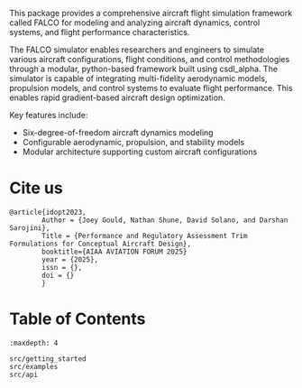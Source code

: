 
This package provides a comprehensive aircraft flight simulation framework called FALCO for modeling and analyzing aircraft dynamics, control systems, and flight performance characteristics.

The FALCO simulator enables researchers and engineers to simulate various aircraft configurations, flight conditions, and control methodologies through a modular, python-based framework built using csdl_alpha. The simulator is capable of integrating multi-fidelity aerodynamic models, propulsion models, and control systems to evaluate flight performance. This enables rapid gradient-based aircraft design optimization.

Key features include:
- Six-degree-of-freedom aircraft dynamics modeling
- Configurable aerodynamic, propulsion, and stability models
- Modular architecture supporting custom aircraft configurations

# Cite us
```none
@article{idopt2023,
        Author = {Joey Gould, Nathan Shune, David Solano, and Darshan Sarojini},
        Title = {Performance and Regulatory Assessment Trim Formulations for Conceptual Aircraft Design},
        booktitle={AIAA AVIATION FORUM 2025}
        year = {2025},
        issn = {},
        doi = {}
        }
```


# Table of Contents
```{toctree}
:maxdepth: 4

src/getting_started
src/examples
src/api
```